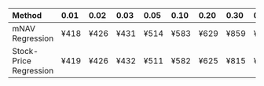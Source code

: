 | Method                 | 0.01   | 0.02   | 0.03   | 0.05   | 0.10   | 0.20   | 0.30   | 0.40   | 0.50   | 0.60   | 0.70   | 0.80   | 0.90   | 0.95   | 0.97   | 0.98   | 0.99   |
|:-----------------------|:-------|:-------|:-------|:-------|:-------|:-------|:-------|:-------|:-------|:-------|:-------|:-------|:-------|:-------|:-------|:-------|:-------|
| mNAV Regression        | ¥418   | ¥426   | ¥431   | ¥514   | ¥583   | ¥629   | ¥859   | ¥943   | ¥1,094 | ¥1,289 | ¥1,427 | ¥1,820 | ¥2,472 | ¥2,766 | ¥2,907 | ¥3,106 | ¥3,110 |
| Stock-Price Regression | ¥419   | ¥426   | ¥432   | ¥511   | ¥582   | ¥625   | ¥815   | ¥884   | ¥975   | ¥1,152 | ¥1,305 | ¥1,751 | ¥2,280 | ¥2,521 | ¥2,569 | ¥2,819 | ¥2,838 |